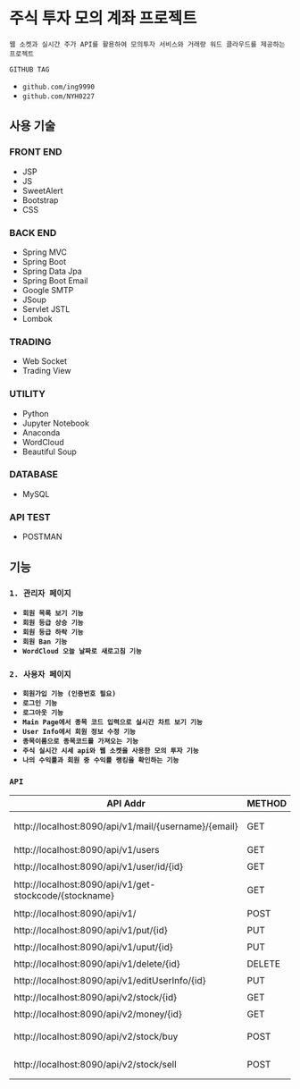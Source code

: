 # 주식 투자 모의 계좌 프로젝트

`웹 소켓과 실시간 주가 API를 활용하여 모의투자 서비스와 거래량 워드 클라우드를 제공하는 프로젝트`

`GITHUB TAG`

* `github.com/ing9990`
* `github.com/NYH0227`

## 사용 기술

### **FRONT END**

- JSP
- JS
- SweetAlert
- Bootstrap
- CSS

### **BACK END**

- Spring MVC
- Spring Boot
- Spring Data Jpa
- Spring Boot Email
- Google SMTP
- JSoup
- Servlet JSTL
- Lombok

### **TRADING**

- Web Socket
- Trading View

### **UTILITY**

- Python
- Jupyter Notebook
- Anaconda
- WordCloud
- Beautiful Soup

### **DATABASE**

- MySQL

### **API TEST**

- POSTMAN

## 기능

### `1. 관리자 페이지`

- __`회원 목록 보기 기능`__
- __`회원 등급 상승 기능`__
- __`회원 등급 하락 기능`__
- __`회원 Ban 기능`__
- __`WordCloud 오늘 날짜로 새로고침 기능`__

### `2. 사용자 페이지`

- __`회원가입 기능 (인증번호 필요)`__
- __`로그인 기능`__
- __`로그아웃 기능`__
- __`Main Page에서 종목 코드 입력으로 실시간 차트 보기 기능`__
- __`User Info에서 회원 정보 수정 기능`__
- __`종목이름으로 종목코드를 가져오는 기능`__
- __`주식 실시간 시세 api와 웹 소켓을 사용한 모의 투자 기능`__
- __`나의 수익률과 회원 중 수익률 랭킹을 확인하는 기능`__


### `API`

|    API Addr                  |     METHOD                |  Description          |
|---|---|  ---|
|http://localhost:8090/api/v1/mail/{username}/{email}   | GET |  이메일 인증 키 발송    |
|http://localhost:8090/api/v1/users | GET  | 유저 리스트 조회  |
|http://localhost:8090/api/v1/user/id/{id} | GET   |  유저 ID 조회 |
|http://localhost:8090/api/v1/get-stockcode/{stockname} | GET  | 종목명으로 종목코드 검색  |
|http://localhost:8090/api/v1/   | POST    |  유저 회원가입   |
|http://localhost:8090/api/v1/put/{id}   | PUT  |  유저 등급 상승 |
|http://localhost:8090/api/v1/uput/{id}  | PUT  | 유저 등급 강등 |
|http://localhost:8090/api/v1/delete/{id}   |DELETE   | 유저 퇴출 |
|http://localhost:8090/api/v1/editUserInfo/{id}   | PUT  | 회원 정보 수정 |
|http://localhost:8090/api/v2/stock/{id} | GET  | 보유 종목 조회 |
|http://localhost:8090/api/v2/money/{id} | GET   | 보유 현금 조회 |
|http://localhost:8090/api/v2/stock/buy  | POST | 종목 매수 {RequestBody} |
|http://localhost:8090/api/v2/stock/sell   | POST   | 종목 매도 {RequestBody} |
